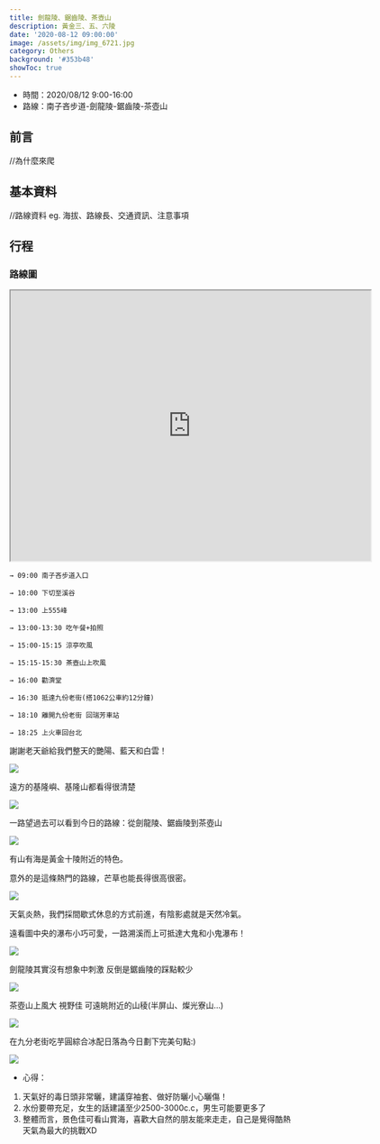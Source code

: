 ```yaml
---
title: 劍龍陵、鋸齒陵、茶壺山
description: 黃金三、五、六陵
date: '2020-08-12 09:00:00'
image: /assets/img/img_6721.jpg
category: Others
background: '#353b48'
showToc: true
---
```


* 時間：2020/08/12 9:00-16:00
* 路線：南子吝步道-劍龍陵-鋸齒陵-茶壺山
  
## 前言

//為什麼來爬

## 基本資料

//路線資料 eg. 海拔、路線長、交通資訊、注意事項

## 行程

### 路線圖

<iframe src="https://www.google.com/maps/d/u/4/embed?mid=1eTpBwLC6WATwqSB5yrXSO0hi2fC4mf58" width="640" height="480"></iframe>

    → 09:00 南子吝步道入口

    → 10:00 下切至溪谷

    → 13:00 上555峰

    → 13:00-13:30 吃午餐+拍照

    → 15:00-15:15 涼亭吹風

    → 15:15-15:30 茶壺山上吹風

    → 16:00 勸濟堂

    → 16:30 抵達九份老街(搭1062公車約12分鐘)

    → 18:10 離開九份老街 回瑞芳車站

    → 18:25 上火車回台北



謝謝老天爺給我們整天的艷陽、藍天和白雲！

![](/assets/img/img_6709.jpg)

遠方的基隆嶼、基隆山都看得很清楚

![](/assets/img/img_6711.jpg)

一路望過去可以看到今日的路線：從劍龍陵、鋸齒陵到茶壺山

![](/assets/img/img_6714.jpg)

有山有海是黃金十陵附近的特色。

意外的是這條熱門的路線，芒草也能長得很高很密。

![](/assets/img/img_6717.jpg)

天氣炎熱，我們採間歇式休息的方式前進，有陰影處就是天然冷氣。

遠看圖中央的瀑布小巧可愛，一路溯溪而上可抵達大鬼和小鬼瀑布！

![](/assets/img/img_6720.jpg)

劍龍陵其實沒有想象中刺激 反倒是鋸齒陵的踩點較少

![](/assets/img/img_6721.jpg)

茶壺山上風大 視野佳 可遠眺附近的山稜(半屏山、燦光寮山…)

![](/assets/img/img_6811.jpg)

在九分老街吃芋圓綜合冰配日落為今日劃下完美句點:)

![](/assets/img/img_6819.jpg)

* 心得：

1. 天氣好的毒日頭非常曬，建議穿袖套、做好防曬小心曬傷！
2. 水份要帶充足，女生的話建議至少2500-3000c.c，男生可能要更多了
3. 整體而言，景色佳可看山賞海，喜歡大自然的朋友能來走走，自己是覺得酷熱天氣為最大的挑戰XD
